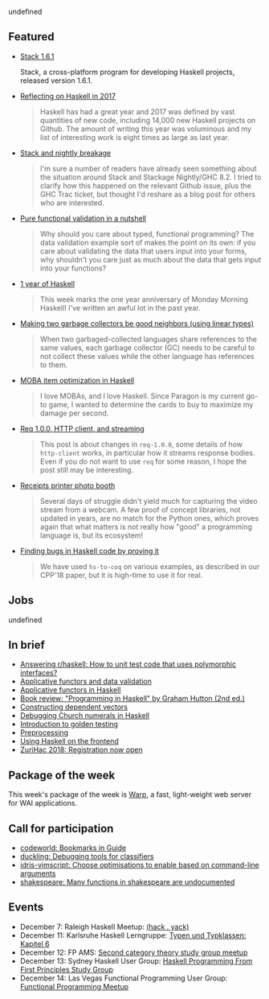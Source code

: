 <!-- 2017-12-07 -->

undefined

## Featured

-   [Stack 1.6.1](https://groups.google.com/d/msg/haskell-stack/pRZAMkBlx8U/LrDrGPB8AAAJ)

    Stack, a cross-platform program for developing Haskell projects, released version 1.6.1.

-   [Reflecting on Haskell in 2017](http://www.stephendiehl.com/posts/haskell_2018.html)

    > Haskell has had a great year and 2017 was defined by vast quantities of new code, including 14,000 new Haskell projects on Github. The amount of writing this year was voluminous and my list of interesting work is eight times as large as last year.

-   [Stack and nightly breakage](https://www.snoyman.com/blog/2017/12/stack-and-nightly-breakage)

    > I'm sure a number of readers have already seen something about the situation around Stack and Stackage Nightly/GHC 8.2. I tried to clarify how this happened on the relevant Github issue, plus the GHC Trac ticket, but thought I'd reshare as a blog post for others who are interested.

-   [Pure functional validation in a nutshell](https://medium.com/blacklane-engineering/pure-functional-validation-64a7885d22ac)

    > Why should you care about typed, functional programming? The data validation example sort of makes the point on its own: if you care about validating the data that users input into your forms, why shouldn't you care just as much about the data that gets input into your functions?

-   [1 year of Haskell](https://mmhaskell.com/blog/2017/12/4/1-year-of-haskell)

    > This week marks the one year anniversary of Monday Morning Haskell! I've written an awful lot in the past year.

-   [Making two garbage collectors be good neighbors (using linear types)](https://www.tweag.io/posts/2017-11-29-linear-jvm.html)

    > When two garbaged-collected languages share references to the same values, each garbage collector (GC) needs to be careful to not collect these values while the other language has references to them.

-   [MOBA item optimization in Haskell](http://deliberate-software.com/optimization/)

    > I love MOBAs, and I love Haskell. Since Paragon is my current go-to game, I wanted to determine the cards to buy to maximize my damage per second.

-   [Req 1.0.0, HTTP client, and streaming](https://markkarpov.com/post/req-1.0.0-http-client-and-streaming.html)

    > This post is about changes in `req-1.0.0`, some details of how `http-client` works, in particular how it streams response bodies. Even if you do not want to use `req` for some reason, I hope the post still may be interesting.

-   [Receipts printer photo booth](https://trandi.wordpress.com/2017/11/29/receipts-printer-photo-booth/)

    > Several days of struggle didn't yield much for capturing the video stream from a webcam. A few proof of concept libraries, not updated in years, are no match for the Python ones, which proves again that what matters is not really how "good" a programming language is, but its ecosystem!

-   [Finding bugs in Haskell code by proving it](https://www.joachim-breitner.de/blog/734-Finding_bugs_in_Haskell_code_by_proving_it)

    > We have used `hs-to-coq` on various examples, as described in our CPP'18 paper, but it is high-time to use it for real.

## Jobs

undefined

## In brief

-   [Answering r/haskell: How to unit test code that uses polymorphic interfaces?](https://deque.blog/2017/12/01/answering-r-haskell-how-to-unit-test-code-that-uses-polymorphic-interfaces/)
-   [Applicative functors and data validation](https://carlosmchica.github.io/applicatives-validation/)
-   [Applicative functors in Haskell](https://medium.com/lazy-eval/applicative-functors-in-haskell-f509e1c764d3)
-   [Book review: "Programming in Haskell" by Graham Hutton (2nd ed.)](https://eli.thegreenplace.net/2017/book-review-programming-in-haskell-by-graham-hutton-2nd-ed/)
-   [Constructing dependent vectors](https://ipfs.io/ipfs/QmT9BRYANsGddN52eMsC3JGNwStbda5h8Zirm2gCmyjb8p/blog/constructing-vectors/)
-   [Debugging Church numerals in Haskell](http://www.hansdieterhiep.nl/tutorials/debugging-church-numerals-in-haskell/)
-   [Introduction to golden testing](https://ro-che.info/articles/2017-12-04-golden-tests)
-   [Preprocessing](https://www.arcadianvisions.com/blog/2017/hpp.html)
-   [Using Haskell on the frontend](http://blog.vmchale.com/article/haskell-frontend)
-   [ZuriHac 2018: Registration now open](https://mail.haskell.org/pipermail/haskell/2017-December/025310.html)

## Package of the week

This week's package of the week is [Warp](https://www.stackage.org/nightly-2017-12-07/package/warp-3.2.13),
a fast, light-weight web server for WAI applications.

## Call for participation

-   [codeworld: Bookmarks in Guide](https://github.com/google/codeworld/issues/569)
-   [duckling: Debugging tools for classifiers](https://github.com/facebook/duckling/issues/114)
-   [idris-vimscript: Choose optimisations to enable based on command-line arguments](https://github.com/owickstrom/idris-vimscript/issues/7)
-   [shakespeare: Many functions in shakespeare are undocumented](https://github.com/yesodweb/shakespeare/issues/213)

## Events

-   December 7: Raleigh Haskell Meetup: [(hack . yack)](https://www.meetup.com/Raleigh-Haskell-Meetup/events/245546893/)
-   December 11: Karlsruhe Haskell Lerngruppe: [Typen und Typklassen: Kapitel 6](https://www.meetup.com/Karlsruhe-Haskell-Lerngruppe/events/244433365/)
-   December 12: FP AMS: [Second category theory study group meetup](https://www.meetup.com/fp-ams/events/244922609/)
-   December 13: Sydney Haskell User Group: [Haskell Programming From First Principles Study Group](https://www.meetup.com/SydneyHaskell/events/245485224/)
-   December 14: Las Vegas Functional Programming User Group: [Functional Programming Meetup](https://www.meetup.com/las-vegas-functional-programming/events/245590893/)
